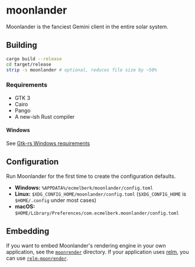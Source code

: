# moonlander

Moonlander is the fanciest Gemini client in the entire solar system.

## Building

```bash
cargo build --release
cd target/release
strip -s moonlander # optional, reduces file size by ~50%
```

### Requirements

- GTK 3
- Cairo
- Pango
- A new-ish Rust compiler

#### Windows

See [Gtk-rs Windows requirements](http://gtk-rs.org/docs/requirements.html#windows)

## Configuration

Run Moonlander for the first time to create the configuration defaults.

- **Windows:** `%APPDATA%/ecmelberk/moonlander/config.toml`
- **Linux:** `$XDG_CONFIG_HOME/moonlander/config.toml` (`$XDG_CONFIG_HOME` is
  `$HOME/.config` under most cases)
- **macOS:** `$HOME/Library/Preferences/com.ecmelberk.moonlander/config.toml`

## Embedding

If you want to embed Moonlander's rendering engine in your own application, see
the [`moonrender`](./moonrender) directory. If your application uses [relm], you
can use [`relm-moonrender`](./relm-moonrender).

[relm]: https://github.com/antoyo/relm
